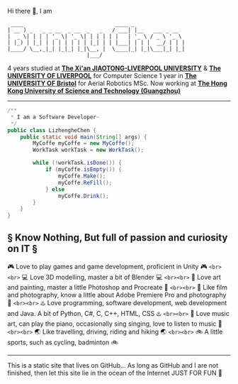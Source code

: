Hi there 👋, I am

```
 ____                             ____ _              
| __ ) _   _ _ __  _ __  _   _   / ___| |__   ___ _ __  
|  _ \| | | | '_ \| '_ \| | | | | |   | '_ \ / _ \ '_ \ 
| |_) | |_| | | | | | | | |_| | | |___| | | |  __/ | | |
|____/ \__,_|_| |_|_| |_|\__, |  \____|_| |_|\___|_| |_|
                         |___/                        
```

4 years studied at [**The Xi&#39;an JIAOTONG-LIVERPOOL UNIVERSITY**](https://www.xjtlu.edu.cn) & [**The UNIVERSITY OF LIVERPOOL**](https://www.liverpool.ac.uk) for Computer Science
1 year in [**The UNIVERSITY OF Bristol**](https://www.bristol.ac.uk) for Aerial Robotics MSc.
Now working at [**The Hong Kong University of Science and Technology (Guangzhou)**](https://www.hkust-gz.edu.cn/)

<!-- [**More About My Resume**]****(assets/陈李政和 简历.pdf){: .btn} -->

<!-- [**LinkedIn**](https://www.linkedin.com/in/lizhenghe-chen){: .btn}         -->

<hr class="pink">

```java
/**
 * I am a Software Developer~
 */
public class LizhengheChen {
    public static void main(String[] args) {
        MyCoffe myCoffe = new MyCoffe();
        WorkTask workTask = new WorkTask();

        while (!workTask.isDone()) {
            if (myCoffe.isEmpty()) {
                myCoffe.Make();
                myCoffe.ReFill();
            } else
                myCoffe.Drink();
        }
    }
}
```

## § Know Nothing, But full of passion and curiosity on IT §

🎮 Love to play games and game development, proficient in Unity 🎮
`<br><br>`
💻 Love 3D modelling, master a bit of Blender 💻
`<br><br>`
🎨 Love art and painting, master a little Photoshop and Procreate 🎨
`<br><br>`
📸 Like film and photography, know a little about Adobe Premiere Pro and photography 📸
`<br><br>`
♨️ Love programming, software development, web development and Java. A bit of Python, C#, C, C++, HTML, CSS ♨️
`<br><br>`
🎹 Love music art, can play the piano, occasionally sing singing, love to listen to music 🎹
`<br><br>`
🌏 Like travelling, driving, riding and hiking 🌏
`<br><br>`
🚲 A little sports, such as cycling, badminton 🚲

<hr>

This is a static site that lives on GitHub...
As long as GitHub and I are not finished,
then let this site lie in the ocean of the Internet
JUST FOR FUN 🎉
